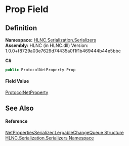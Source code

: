 # Prop Field




## Definition
**Namespace:** <a href="N_HLNC_Serialization_Serializers">HLNC.Serialization.Serializers</a>  
**Assembly:** HLNC (in HLNC.dll) Version: 1.0.0+f8729a03e7629d74435a0f1f1b469444b44e5bbc

**C#**
``` C#
public ProtocolNetProperty Prop
```



#### Field Value
<a href="T_HLNC_Serialization_ProtocolNetProperty">ProtocolNetProperty</a>

## See Also


#### Reference
<a href="T_HLNC_Serialization_Serializers_NetPropertiesSerializer_LerpableChangeQueue">NetPropertiesSerializer.LerpableChangeQueue Structure</a>  
<a href="N_HLNC_Serialization_Serializers">HLNC.Serialization.Serializers Namespace</a>  
